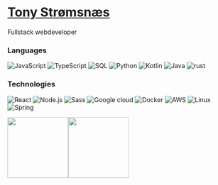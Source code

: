 # [Tony Strømsnæs](https://tonystr.net/)
Fullstack webdeveloper

### Languages

![JavaScript](https://img.shields.io/badge/-JavaScript-000?&logo=JavaScript)
![TypeScript](https://img.shields.io/badge/-TypeScript-000?&logo=TypeScript)
![SQL](https://img.shields.io/badge/-SQL-000?&logo=MySQL)
![Python](https://img.shields.io/badge/-Python-000?&logo=Python)
![Kotlin](https://img.shields.io/badge/-Kotlin-000?&logo=Kotlin&logoColor=7F52FF)
![Java](https://img.shields.io/badge/-Java-000?&logo=Java&logoColor=007396)
![rust](https://img.shields.io/badge/-Rust-000?&logo=Rust&logoColor=f46623)

### Technologies

![React](https://img.shields.io/badge/-React-000?&logo=React)
![Node.js](https://img.shields.io/badge/-Node.js-000?&logo=node.js)
![Sass](https://img.shields.io/badge/-sass-000?&logo=sass)
![Google cloud](https://img.shields.io/badge/-googlecloud-000?&logo=googlecloud&logoColor=4285F4)
![Docker](https://img.shields.io/badge/-Docker-000?&logo=Docker)
![AWS](https://img.shields.io/badge/-AWS-000?&logo=Amazon-AWS&logoColor=F90)
![Linux](https://img.shields.io/badge/-Linux-000?&logo=Linux)
![Spring](https://img.shields.io/badge/-Spring-000?&logo=Spring)

<a href="https://tonystr.net"><img height="137px" src="https://github-readme-stats.vercel.app/api?username=tonystr&hide_title=true&hide_border=true&show_icons=true&include_all_commits=true&count_private=true&line_height=21&text_color=fff&icon_color=ebdb13&bg_color=010101,103cad,161b22,161b22,a8004f&theme=radical" /><!-- wi*quL3fcV --><img height="137px" src="https://github-readme-stats.vercel.app/api/top-langs/?username=tonystr&hide=html&hide_title=true&hide_border=true&layout=compact&langs_count=6&text_color=fff&icon_color=fff&bg_color=010101,a8004f,161b22,161b22,2aa769&theme=radical" /></a>
